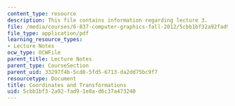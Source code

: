 ```yaml
---
content_type: resource
description: This file contains information regarding lecture 3.
file: /media/courses/6-837-computer-graphics-fall-2012/5cbb1bf32a92fad91e8ad6c37a473240_MIT6_837F12_Lec03.pdf
file_type: application/pdf
learning_resource_types:
- Lecture Notes
ocw_type: OCWFile
parent_title: Lecture Notes
parent_type: CourseSection
parent_uid: 33297f4b-5cd8-5fd5-6713-da2dd75bc9f7
resourcetype: Document
title: Coordinates and Transformations
uid: 5cbb1bf3-2a92-fad9-1e8a-d6c37a473240
---
```

